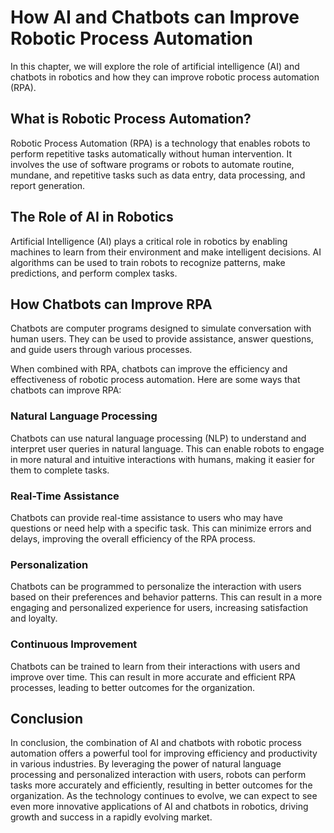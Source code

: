 How AI and Chatbots can Improve Robotic Process Automation
==============================================================================================================

In this chapter, we will explore the role of artificial intelligence (AI) and chatbots in robotics and how they can improve robotic process automation (RPA).

What is Robotic Process Automation?
-----------------------------------

Robotic Process Automation (RPA) is a technology that enables robots to perform repetitive tasks automatically without human intervention. It involves the use of software programs or robots to automate routine, mundane, and repetitive tasks such as data entry, data processing, and report generation.

The Role of AI in Robotics
--------------------------

Artificial Intelligence (AI) plays a critical role in robotics by enabling machines to learn from their environment and make intelligent decisions. AI algorithms can be used to train robots to recognize patterns, make predictions, and perform complex tasks.

How Chatbots can Improve RPA
----------------------------

Chatbots are computer programs designed to simulate conversation with human users. They can be used to provide assistance, answer questions, and guide users through various processes.

When combined with RPA, chatbots can improve the efficiency and effectiveness of robotic process automation. Here are some ways that chatbots can improve RPA:

### Natural Language Processing

Chatbots can use natural language processing (NLP) to understand and interpret user queries in natural language. This can enable robots to engage in more natural and intuitive interactions with humans, making it easier for them to complete tasks.

### Real-Time Assistance

Chatbots can provide real-time assistance to users who may have questions or need help with a specific task. This can minimize errors and delays, improving the overall efficiency of the RPA process.

### Personalization

Chatbots can be programmed to personalize the interaction with users based on their preferences and behavior patterns. This can result in a more engaging and personalized experience for users, increasing satisfaction and loyalty.

### Continuous Improvement

Chatbots can be trained to learn from their interactions with users and improve over time. This can result in more accurate and efficient RPA processes, leading to better outcomes for the organization.

Conclusion
----------

In conclusion, the combination of AI and chatbots with robotic process automation offers a powerful tool for improving efficiency and productivity in various industries. By leveraging the power of natural language processing and personalized interaction with users, robots can perform tasks more accurately and efficiently, resulting in better outcomes for the organization. As the technology continues to evolve, we can expect to see even more innovative applications of AI and chatbots in robotics, driving growth and success in a rapidly evolving market.
